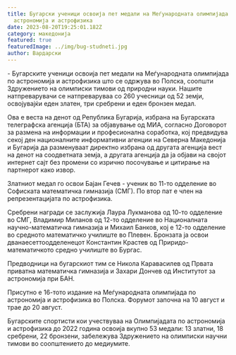 ```yaml
---
title: Бугарски ученици освоија пет медали на Меѓународната олимпијада по
  астрономија и астрофизика
date: 2023-08-20T19:25:01.182Z
category: македонија
featured: true
featuredImage: ../img/bug-studneti.jpg
author: Вардарски
---
```

<!--StartFragment-->

\- Бугарските ученици освоија пет медали на Меѓународната олимпијада по астрономија и астрофизика што се одржува во Полска, соопшти Здружението на олимписки тимови од природни науки. Нашите натпреварувачи се натпреваруваа со 260 учесници од 52 земји, освојувајќи еден златен, три сребрени и еден бронзен медал.

Ова е веста на денот од Република Бугарија, избрана на Бугарската телеграфска агенција (БТА) за објавување од МИА, согласно Договорот за размена на информации и професионална соработка, кој предвидува секој ден националните информативни агенции на Северна Македонија и Бугарија да разменуваат директно избрана од другата агенција вест на денот на соодветната земја, а другата агенција да ја објави на својот интернет сајт без промени со изрично посочување и цитирање на партнерот како извор.

Златниот медал го освои Бајан Гечев - ученик во 11-то одделение во Софиската математичка гимназија (СМГ). По втор пат е член на репрезентацијата по астрофизика.

Сребрени награди се заслужија Лаура Лукманова од 10-то одделение во СМГ, Владимир Миланов од 12-то одделение во Националната научно-математичка гимназија и Михаил Банков, кој е 12-то одделение во средното математичко училиште во Плевен. Бронзата ја освои дванаесеттоодделенецот Константин Крастев од Приридо-математичкото средно училиште во Бургас.

Предводници на бугарскиот тим се Никола Каравасилев од Првата приватна математичка гимназија и Захари Дончев од Институтот за астрономија при БАН.

Присутно е 16-тото издание на Меѓународната олимпијада по астрономија и астрофизика во Полска. Форумот започна на 10 август и трае до 20 август.

Бугарските спортисти кои учествуваа на Олимпијадата по астрономија и астрофизика до 2022 година освоија вкупно 53 медали: 13 златни, 18 сребрени, 22 бронзени, забележува Здружението на олимписки научни тимови во соопштението до медиумите.

<!--EndFragment-->